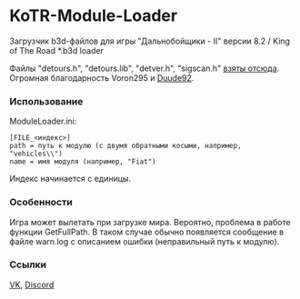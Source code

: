 # KoTR-Module-Loader
Загрузчик b3d-файлов для игры "Дальнобойщики - II" версии 8.2 / King of The Road *.b3d loader

Файлы "detours.h", "detours.lib", "detver.h", "sigscan.h" [взяты отсюда](https://github.com/Zer0Mem0ry/Detour/tree/master/dll).
Огромная благодарность Voron295 и [Duude92](https://github.com/Duude92).

### Использование
ModuleLoader.ini:
```
[FILE_<индекс>]
path = путь к модулю (с двумя обратными косыми, например, "vehicles\\")
name = имя модуля (например, "Fiat")
```
Индекс начинается с единицы.

### Особенности
Игра может вылетать при загрузке мира. Вероятно, проблема в работе функции
GetFullPath. В таком случае обычно появляется сообщение в файле warn.log с
описанием ошибки (неправильный путь к модулю).

### Ссылки
[VK](https://vk.com/rnr_mods), [Discord](https://discord.gg/cTmC8VhUGp)
